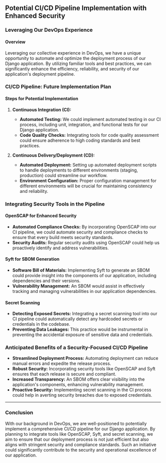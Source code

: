 ## Potential CI/CD Pipeline Implementation with Enhanced Security

### Leveraging Our DevOps Experience

#### Overview
Leveraging our collective experience in DevOps, we have a unique opportunity to automate and optimize the deployment process of our Django application. By utilizing familiar tools and best practices, we can significantly enhance the efficiency, reliability, and security of our application's deployment pipeline.

### CI/CD Pipeline: Future Implementation Plan

#### Steps for Potential Implementation
1. **Continuous Integration (CI):**
   - **Automated Testing:** We could implement automated testing in our CI process, including unit, integration, and functional tests for our Django application.
   - **Code Quality Checks:** Integrating tools for code quality assessment could ensure adherence to high coding standards and best practices.

2. **Continuous Delivery/Deployment (CD):**
   - **Automated Deployment:** Setting up automated deployment scripts to handle deployments to different environments (staging, production) could streamline our workflow.
   - **Environment Configuration:** Proper configuration management for different environments will be crucial for maintaining consistency and reliability.

### Integrating Security Tools in the Pipeline

#### OpenSCAP for Enhanced Security
- **Automated Compliance Checks:** By incorporating OpenSCAP into our CI pipeline, we could automate security and compliance checks to ensure that every build meets security standards.
- **Security Audits:** Regular security audits using OpenSCAP could help us proactively identify and address vulnerabilities.

#### Syft for SBOM Generation
- **Software Bill of Materials:** Implementing Syft to generate an SBOM could provide insight into the components of our application, including dependencies and their versions.
- **Vulnerability Management:** An SBOM would assist in effectively tracking and managing vulnerabilities in our application dependencies.

#### Secret Scanning
- **Detecting Exposed Secrets:** Integrating a secret scanning tool into our CI pipeline could automatically detect any hardcoded secrets or credentials in the codebase.
- **Preventing Data Leakages:** This practice would be instrumental in preventing the accidental exposure of sensitive data and credentials.

### Anticipated Benefits of a Security-Focused CI/CD Pipeline
- **Streamlined Deployment Process:** Automating deployment can reduce manual errors and expedite the release process.
- **Robust Security:** Incorporating security tools like OpenSCAP and Syft ensures that each release is secure and compliant.
- **Increased Transparency:** An SBOM offers clear visibility into the application's components, enhancing vulnerability management.
- **Proactive Security:** Implementing secret scanning in the CI process could help in averting security breaches due to exposed credentials.

---

### Conclusion
With our background in DevOps, we are well-positioned to potentially implement a comprehensive CI/CD pipeline for our Django application. By planning to integrate tools like OpenSCAP, Syft, and secret scanning, we aim to ensure that our deployment process is not just efficient but also aligns with stringent security and compliance standards. Such an initiative could significantly contribute to the security and operational excellence of our application.

